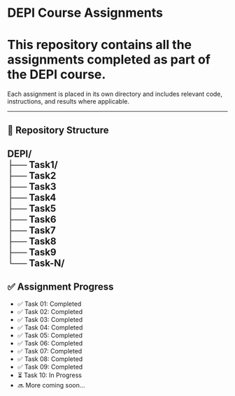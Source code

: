 # DEPI Course Assignments

This repository contains all the assignments completed as part of the **DEPI** course.
=======

Each assignment is placed in its own directory and includes relevant code, instructions, and results where applicable.

---

## 📁 Repository Structure

DEPI/  
├── Task1/  
├── Task2   
├── Task3      
├── Task4   
├── Task5     
├── Task6    
├── Task7  
├── Task8    
├── Task9     
└── Task-N/
---

## ✅ Assignment Progress

- ✅ Task 01: Completed  
- ✅ Task 02: Completed  
- ✅ Task 03: Completed  
- ✅ Task 04: Completed
- ✅ Task 05: Completed 
- ✅ Task 06: Completed 
- ✅ Task 07: Completed 
- ✅ Task 08: Completed 
- ✅ Task 09: Completed 
- ⏳ Task 10: In Progress 
- 🔜 More coming soon...
